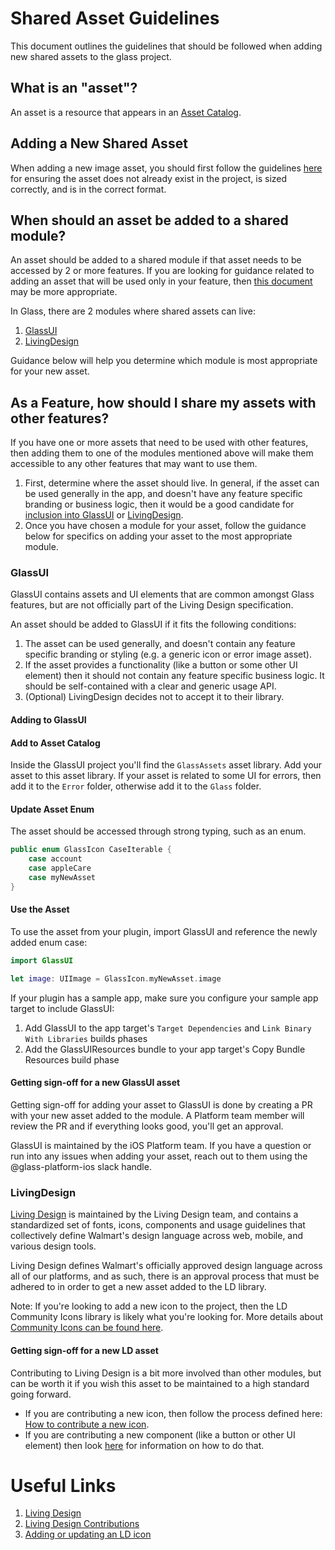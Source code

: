 # Shared Asset Guidelines

This document outlines the guidelines that should be followed when adding new shared assets to the glass project.

## What is an "asset"?

An asset is a resource that appears in an [Asset Catalog](https://developer.apple.com/documentation/xcode/managing-assets-with-asset-catalogs).

## Adding a New Shared Asset

When adding a new image asset, you should first follow the guidelines [here](image-asset-guidelines.md) for ensuring the asset does not already exist in the project, is sized correctly, and is in the correct format.

## When should an asset be added to a shared module?

An asset should be added to a shared module if that asset needs to be accessed by 2 or more features. If you are looking for guidance related to adding an asset that will be used only in your feature, then [this document](image-asset-guidelines.md) may be more appropriate.

In Glass, there are 2 modules where shared assets can live:

1. [GlassUI](#glassui)
2. [LivingDesign](#livingdesign)

Guidance below will help you determine which module is most appropriate for your new asset.

## As a Feature, how should I share my assets with other features?

If you have one or more assets that need to be used with other features, then adding them to one of the modules mentioned above will make them accessible to any other features that may want to use them.

1. First, determine where the asset should live. In general, if the asset can be used generally in the app, and doesn't have any feature specific branding or business logic, then it would be a good candidate for [inclusion into GlassUI](#glassui) or [LivingDesign](#livingdesign).
2. Once you have chosen a module for your asset, follow the guidance below for specifics on adding your asset to the most appropriate module.

### GlassUI

GlassUI contains assets and UI elements that are common amongst Glass features, but are not officially part of the Living Design specification.

An asset should be added to GlassUI if it fits the following conditions:

1. The asset can be used generally, and doesn't contain any feature specific branding or styling (e.g. a generic icon or error image asset).
2. If the asset provides a functionality (like a button or some other UI element) then it should not contain any feature specific business logic. It should be self-contained with a clear and generic usage API.
3. (Optional) LivingDesign decides not to accept it to their library.

#### Adding to GlassUI

#### Add to Asset Catalog

Inside the GlassUI project you'll find the `GlassAssets` asset library. Add your asset to this asset library. If your asset is related to some UI for errors, then add it to the `Error` folder, otherwise add it to the `Glass` folder.

#### Update Asset Enum

The asset should be accessed through strong typing, such as an enum.

```swift
public enum GlassIcon CaseIterable {
    case account
    case appleCare
    case myNewAsset
}
```

#### Use the Asset

To use the asset from your plugin, import GlassUI and reference the newly added enum case:

```swift
import GlassUI

let image: UIImage = GlassIcon.myNewAsset.image
```

If your plugin has a sample app, make sure you configure your sample app target to include GlassUI:

1. Add GlassUI to the app target's `Target Dependencies` and `Link Binary With Libraries` builds phases
2. Add the GlassUIResources bundle to your app target's Copy Bundle Resources build phase

#### Getting sign-off for a new GlassUI asset

Getting sign-off for adding your asset to GlassUI is done by creating a PR with your new asset added to the module. A Platform team member will review the PR and if everything looks good, you'll get an approval.

GlassUI is maintained by the iOS Platform team. If you have a question or run into any issues when adding your asset, reach out to them using the @glass-platform-ios slack handle.

### LivingDesign

[Living Design](https://livingdesign.walmart.com) is maintained by the Living Design team, and contains a standardized set of fonts, icons, components and usage guidelines that collectively define Walmart's design language across web, mobile, and various design tools.

Living Design defines Walmart's officially approved design language across all of our platforms, and as such, there is an approval process that must be adhered to in order to get a new asset added to the LD library.

Note: If you're looking to add a new icon to the project, then the LD Community Icons library is likely what you're looking for. More details about [Community Icons can be found here](https://livingdesign.walmart.com/community-and-subsystems/community-icons/).

#### Getting sign-off for a new LD asset

Contributing to Living Design is a bit more involved than other modules, but can be worth it if you wish this asset to be maintained to a high standard going forward.
- If you are contributing a new icon, then follow the process defined here: [How to contribute a new icon](https://livingdesign.walmart.com/foundations/icons/contributing/#how-to-contribute-a-new-icon).
- If you are contributing a new component (like a button or other UI element) then look [here](https://livingdesign.walmart.com/resources/contributing/components/) for information on how to do that.

# Useful Links

1. [Living Design](https://livingdesign.walmart.com)
2. [Living Design Contributions](https://livingdesign.walmart.com/resources/contributing/)
3. [Adding or updating an LD icon](https://gecgithub01.walmart.com/LivingDesign/icons/blob/main/CONTRIBUTING.md#how-to-contribute)
